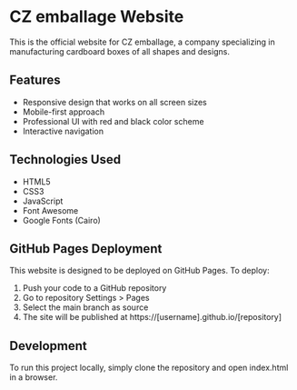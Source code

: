 # CZ emballage Website

This is the official website for CZ emballage, a company specializing in manufacturing cardboard boxes of all shapes and designs.

## Features
- Responsive design that works on all screen sizes
- Mobile-first approach
- Professional UI with red and black color scheme
- Interactive navigation

## Technologies Used
- HTML5
- CSS3
- JavaScript
- Font Awesome
- Google Fonts (Cairo)

## GitHub Pages Deployment
This website is designed to be deployed on GitHub Pages. To deploy:

1. Push your code to a GitHub repository
2. Go to repository Settings > Pages
3. Select the main branch as source
4. The site will be published at https://[username].github.io/[repository]

## Development
To run this project locally, simply clone the repository and open index.html in a browser.

